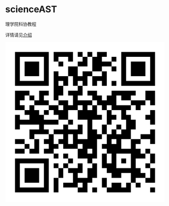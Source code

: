 # scienceAST
理学院科协教程

详情请见[介绍](https://yiluomyt.github.io/scienceAST/index.html)

![index-qrcode](./docs/img/index-qrcode.svg)
